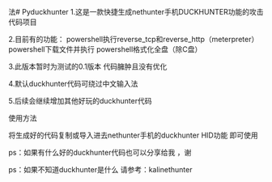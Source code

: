 法# Pyduckhunter
1.这是一款快捷生成nethunter手机DUCKHUNTER功能的攻击代码项目

2.目前有的功能：
powershell执行reverse_tcp和reverse_http（meterpreter）
powershell下载文件并执行
powershell格式化全盘（除C盘）

3.此版本暂时为测试的0.1版本 代码臃肿且没有优化

4.默认duckhunter代码可绕过中文输入法

5.后续会继续增加其他好玩的duckhunter代码

使用方法

将生成好的代码复制或导入进去nethunter手机的duckhunter HID功能 即可使用

ps：如果有什么好的duckhunter代码也可以分享给我 ，谢

ps：如果不知道duckhunter是什么 请参考：kalinethunter
